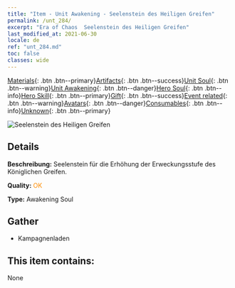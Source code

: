 ```yaml
---
title: "Item - Unit Awakening - Seelenstein des Heiligen Greifen"
permalink: /unt_284/
excerpt: "Era of Chaos  Seelenstein des Heiligen Greifen"
last_modified_at: 2021-06-30
locale: de
ref: "unt_284.md"
toc: false
classes: wide
---
```

 [Materials](/ItemsDE/){: .btn .btn--primary}[Artifacts](/ItemsDE/Artifacts/){: .btn .btn--success}[Unit Soul](/ItemsDE/UnitSoul/){: .btn .btn--warning}[Unit Awakening](/ItemsDE/UnitAwakening/){: .btn .btn--danger}[Hero Soul](/ItemsDE/HeroSoul/){: .btn .btn--info}[Hero Skill](/ItemsDE/HeroSkill/){: .btn .btn--primary}[Gift](/ItemsDE/Gift/){: .btn .btn--success}[Event related](/ItemsDE/Events/){: .btn .btn--warning}[Avatars](/ItemsDE/Avatars/){: .btn .btn--danger}[Consumables](/ItemsDE/Consumables/){: .btn .btn--info}[Unknown](/ItemsDE/Unknown/){: .btn .btn--primary}

 ![Seelenstein des Heiligen Greifen](/images/u/tia_shijiu.jpg)

## Details
 **Beschreibung:** Seelenstein für die Erhöhung der Erweckungsstufe des Königlichen Greifen.

 **Quality:** <span style="color: #FF8C00">OK</span>

 **Type:** Awakening Soul

## Gather

*    Kampagnenladen 

## This item contains:

  None

